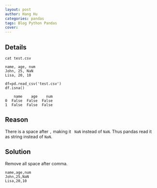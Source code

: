 ```yaml
---
layout: post
author: Hang Hu
categories: pandas
tags: Blog Python Pandas 
cover: 
---
```

## Details

```
cat test.csv

name, age, num
John, 25, NaN
Lisa, 20, 10
```


```
df=pd.read_csv('test.csv')
df.isna()

    name    age    num
0  False  False  False
1  False  False  False
```


## Reason


There is a space after `,` making it ` NaN` instead of `NaN`. Thus pandas read it as string instead of `NaN`.


## Solution


Remove all space after comma.


```
name,age,num
John,25,NaN
Lisa,20,10
```
